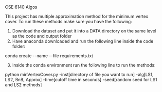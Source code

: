 CSE 6140 Algos

This project has multiple approximation method for the minimum vertex cover. To run these methods make sure you have the following:

1) Download the dataset and put it into a DATA directory on the same level as the code and output folder
2) Have anaconda downloaded and run the following line inside the code folder:

conda create --name <env> --file requirements.txt 

3) Inside the conda environment run the following line to run the methods:

python minVertexCover.py -inst[directory of file you want to run] -alg[LS1, LS2, BnB, Approx] -time[cutoff time in seconds] -seed[random seed for LS1 and LS2 methods]